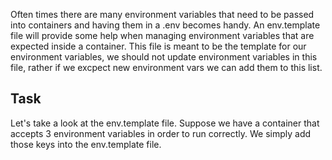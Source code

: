 Often times there are many environment variables that need to be passed into containers and having them in a .env becomes handy. An env.template file will provide some help when managing environment variables that are expected inside a container. This file is meant to be the template for our environment variables, we should not update environment variables in this file, rather if we excpect new environment vars we can add them to this list. 

## Task
Let's take a look at the env.template file. Suppose we have a container that accepts 3 environment variables in order to run correctly. We simply add those keys into the env.template file. 
